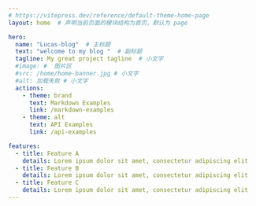 ```yaml
---
# https://vitepress.dev/reference/default-theme-home-page
layout: home  # 声明当前页面的模块结构为首页，默认为 page

hero:
  name: "Lucas-blog"  # 主标题
  text: "welcome to my blog "  # 副标题
  tagline: My great project tagline  # 小文字
  #image: #  图片区
  #src: /home/home-banner.jpg # 小文字
  #alt: 加载失败 # 小文字
  actions:
    - theme: brand
      text: Markdown Examples
      link: /markdown-examples
    - theme: alt
      text: API Examples
      link: /api-examples

features:
  - title: Feature A
    details: Lorem ipsum dolor sit amet, consectetur adipiscing elit
  - title: Feature B
    details: Lorem ipsum dolor sit amet, consectetur adipiscing elit
  - title: Feature C
    details: Lorem ipsum dolor sit amet, consectetur adipiscing elit
---
```


